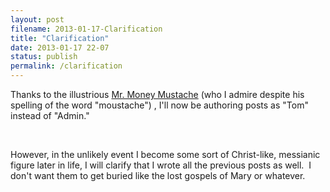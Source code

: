 ```yaml
---
layout: post
filename: 2013-01-17-Clarification
title: "Clarification"
date: 2013-01-17 22-07
status: publish
permalink: /clarification
---
```

Thanks to the illustrious <a title="mustache" href="http://www.mrmoneymustache.com/2013/01/17/how-to-start-a-blog/">Mr. Money Mustache</a> (who I admire despite his spelling of the word "moustache") , I'll now be authoring posts as "Tom" instead of "Admin."

&nbsp;

However, in the unlikely event I become some sort of Christ-like, messianic figure later in life, I will clarify that I wrote all the previous posts as well.  I don't want them to get buried like the lost gospels of Mary or whatever.